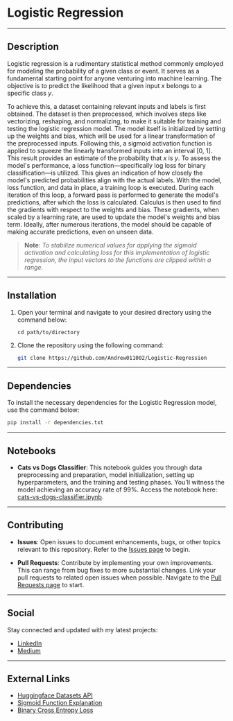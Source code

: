 # Logistic Regression

<p align="center">
  <!-- Insert an appropriate image or graphic representation of Logistic Regression, if you have one -->
</p>

---

## Description

Logistic regression is a rudimentary statistical method commonly employed for modeling the probability of a given class or event.
It serves as a fundamental starting point for anyone venturing into machine learning. The objective is to predict the likelihood
that a given input _x_ belongs to a specific class _y_.  

To achieve this, a dataset containing relevant inputs and labels is first obtained. The dataset is then preprocessed, which
involves steps like vectorizing, reshaping, and normalizing, to make it suitable for training and testing the logistic
regression model. The model itself is initialized by setting up the weights and bias, which will be used for a linear
transformation of the preprocessed inputs. Following this, a sigmoid activation function is applied to squeeze the linearly
transformed inputs into an interval [0, 1]. This result provides an estimate of the probability that _x_ is _y_. To assess the
model's performance, a loss function—specifically log loss for binary classification—is utilized. This gives an indication of how
closely the model's predicted probabilities align with the actual labels. With the model, loss function, and data in place, a
training loop is executed. During each iteration of this loop, a forward pass is performed to generate the model's predictions,
after which the loss is calculated. Calculus is then used to find the gradients with respect to the weights and bias. These
gradients, when scaled by a learning rate, are used to update the model's weights and bias term. Ideally, after numerous
iterations, the model should be capable of making accurate predictions, even on unseen data.

> **Note**: _To stabilize numerical values for applying the sigmoid activation and calculating loss
for this implementation of logistic regression, the input vectors to the functions are clipped within a range._

---

## Installation

1. Open your terminal and navigate to your desired directory using the command below:
   
    ```
    cd path/to/directory
    ```

2. Clone the repository using the following command:
   
    ```bash
    git clone https://github.com/Andrew011002/Logistic-Regression
    ```

---

## Dependencies

To install the necessary dependencies for the Logistic Regression model, use the command below:
  ```bash
  pip install -r dependencies.txt
  ```

---

## Notebooks

- **Cats vs Dogs Classifier**: This notebook guides you through data preprocessing and preparation, model initialization, setting up hyperparameters, and the training and testing phases. You'll witness the model achieving an accuracy rate of 99%. Access the notebook here: [cats-vs-dogs-classifier.ipynb](https://github.com/Andrew011002/Logistic-Regression/blob/master/cats_vs_dogs.ipynb).

---

## Contributing

- **Issues**: Open issues to document enhancements, bugs, or other topics relevant to this repository. Refer to the [Issues page](https://github.com/Andrew011002/Logistic-Regression/issues) to begin.

- **Pull Requests**: Contribute by implementing your own improvements. This can range from bug fixes to more substantial changes. Link your pull requests to related open issues when possible. Navigate to the [Pull Requests page](https://github.com/Andrew011002/Logistic-Regression/pulls) to start.

---

## Social

Stay connected and updated with my latest projects:

- [LinkedIn](https://www.linkedin.com/in/andrewmicholmes/)
- [Medium](https://medium.com/@andmholm)

---

## External Links

- [Huggingface Datasets API](https://huggingface.co/datasets)
- [Sigmoid Function Explanation](link-to-a-reliable-source-about-sigmoid)
- [Binary Cross Entropy Loss](link-to-a-reliable-source-about-bceloss)
